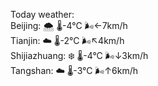 Today weather:  
Beijing: 🌨  🌡️-4°C 🌬️←7km/h  
Tianjin: ☁️   🌡️-2°C 🌬️↖4km/h  
Shijiazhuang: ❄️   🌡️-4°C 🌬️↓3km/h  
Tangshan: ☁️   🌡️-3°C 🌬️↑6km/h  
